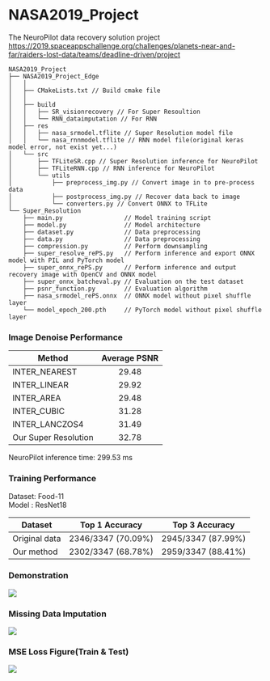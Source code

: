 # NASA2019_Project   
The NeuroPilot data recovery solution project   
https://2019.spaceappschallenge.org/challenges/planets-near-and-far/raiders-lost-data/teams/deadline-driven/project
   
   
```
NASA2019_Project
├── NASA2019_Project_Edge
│   │
│   ├── CMakeLists.txt // Build cmake file
│   │
│   ├── build
│   │   ├── SR_visionrecovery // For Super Resoultion
│   │   └── RNN_dataimputation // For RNN
│   ├── res
│   │   ├── nasa_srmodel.tflite // Super Resolution model file
│   │   └── nasa_rnnmodel.tflite // RNN model file(original keras model error, not exist yet...)
│   └── src
│       ├── TFLiteSR.cpp // Super Resolution inference for NeuroPilot
│       ├── TFLiteRNN.cpp // RNN inference for NeuroPilot
│       └── utils
│           ├── preprocess_img.py // Convert image in to pre-process data
│           ├── postprocess_img.py // Recover data back to image
│           └── converters.py // Convert ONNX to TFLite  
└── Super_Resolution
    ├── main.py                 // Model training script
    ├── model.py                // Model architecture
    ├── dataset.py              // Data preprocessing
    ├── data.py                 // Data preprocessing
    ├── compression.py          // Perform downsampling
    ├── super_resolve_rePS.py   // Perform inference and export ONNX model with PIL and PyTorch model
    ├── super_onnx_rePS.py      // Perform inference and output recovery image with OpenCV and ONNX model
    ├── super_onnx_batcheval.py // Evaluation on the test dataset
    ├── psnr_function.py        // Evaluation algorithm
    ├── nasa_srmodel_rePS.onnx  // ONNX model without pixel shuffle layer
    └── model_epoch_200.pth     // PyTorch model without pixel shuffle layer 
```
   
### Image Denoise Performance     
   
| Method        | Average PSNR           |
| ------------- |:-------------:|
| INTER_NEAREST             |   29.48  |
| INTER_LINEAR              |  29.92   |
| INTER_AREA                |   29.48  |
| INTER_CUBIC               | 31.28    |
| INTER_LANCZOS4            |   31.49  |
| Our Super Resolution          |   32.78  |   
   
NeuroPilot inference time: 299.53 ms   
   
### Training Performance  
Dataset: Food-11   
Model  : ResNet18  
  
| Dataset  |  Top 1 Accuracy | Top 3 Accuracy |
| ------------- |:-------------:|:-------------:|
| Original data|  2346/3347 (70.09%)   |  2945/3347 (87.99%)|
| Our method |  2302/3347 (68.78%)   | 2959/3347 (88.41%)|
   
### Demonstration
![](https://i.imgur.com/L2xikBG.png)

### Missing Data Imputation
![](https://i.imgur.com/k1v5yLG.png)

### MSE Loss Figure(Train & Test)
![](https://i.imgur.com/b5ao765.png)

